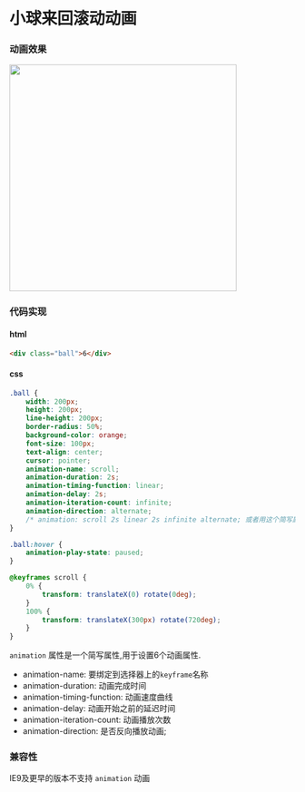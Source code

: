 # 小球来回滚动动画

### 动画效果
<img style="width: 400px;" src="https://blog-1257233417.cos.ap-nanjing.myqcloud.com/ball_scroll.gif" alt="">

### 代码实现

#### html
```html
<div class="ball">6</div>
```

#### css
```css
.ball {
    width: 200px;
    height: 200px;
    line-height: 200px;
    border-radius: 50%;
    background-color: orange;
    font-size: 100px;
    text-align: center;
    cursor: pointer;
    animation-name: scroll;
    animation-duration: 2s;
    animation-timing-function: linear;
    animation-delay: 2s;
    animation-iteration-count: infinite;
    animation-direction: alternate; 
    /* animation: scroll 2s linear 2s infinite alternate; 或者用这个简写属性表示上面6个属性 */
}

.ball:hover {
    animation-play-state: paused;
}

@keyframes scroll {
    0% {
        transform: translateX(0) rotate(0deg);
    }
    100% {
        transform: translateX(300px) rotate(720deg);
    }
}
```

`animation` 属性是一个简写属性,用于设置6个动画属性.
- animation-name: 要绑定到选择器上的`keyframe`名称
- animation-duration: 动画完成时间
- animation-timing-function: 动画速度曲线
- animation-delay: 动画开始之前的延迟时间
- animation-iteration-count: 动画播放次数
- animation-direction: 是否反向播放动画;


### 兼容性
IE9及更早的版本不支持 `animation` 动画





